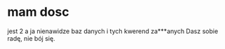 # mam dosc
 jest 2 a ja nienawidze baz danych i tych kwerend za***anych
 Dasz sobie radę, nie bój się.
